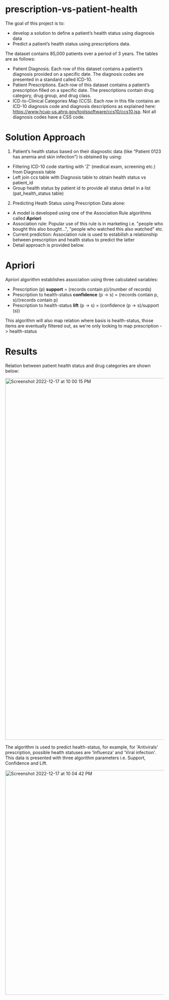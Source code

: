 # prescription-vs-patient-health

The goal of this project is to:
* develop a solution to define a patient’s health status using diagnosis data
* Predict a patient’s health status using prescriptions data.

The dataset contains 85,000 patients over a period of 3 years. The tables are as follows:
* Patient Diagnosis. Each row of this dataset contains a patient’s diagnosis provided on a specific date. The diagnosis codes are presented in a standard called ICD-10.  
* Patient Prescriptions. Each row of this dataset contains a patient’s prescription filled on a specific date. The prescriptions contain drug category, drug group, and drug class.
* ICD-to-Clinical Categories Map (CCS). Each row in this file contains an ICD-10 diagnosis code and diagnosis descriptions as explained here: https://www.hcup-us.ahrq.gov/toolssoftware/ccs10/ccs10.jsp. Not all diagnosis codes have a CSS code.

# Solution Approach
1. Patient’s health status based on their diagnostic data (like “Patient 0123 has anemia and skin infection”) is obtained by using:
  * Filtering ICD-10 code starting with 'Z' (medical exam, screening etc.) from Diagnosis table
  * Left join ccs table with Diagnosis table to obtain health status vs patient_id 
  * Group health status by patient id to provide all status detail in a list (pat_health_status table)

2. Predicting Heath Status using Prescription Data alone:
  * A model is developed using one of the Association Rule algorithms called **Apriori**
  * Association rule: Popular use of this rule is in marketing i.e. "people who bought this also bought...", "people who watched this also watched" etc.
  * Current prediction: Association rule is used to estabilish a relationship between prescription and health status to predict the latter
  * Detail approach is provided below.
  
# Apriori
Apriori algorithm establishes association using three calculated variables:
* Prescription (p) **support** = (records contain p)/(number of records)
* Prescription to health-status **confidence** (p -> s) = (records contain p, s)/(records contain p)
* Prescription to health-status **lift** (p -> s) = (confidence (p -> s)/support (s))

This algorithm will also map relation where basis is health-status, those items are eventually filtered out, as we're only looking to map prescription -> health-status

# Results
Relation between patient health status and drug categories are shown below:

<img width="1147" alt="Screenshot 2022-12-17 at 10 00 15 PM" src="https://user-images.githubusercontent.com/37245809/208279218-25103e16-8836-4a41-87fd-802a52f1ec87.png">

The algorithm is used to predict health-status, for example, for 'Antivirals' prescription, possible health statuses are 'Influenza' and 'Viral infection'. This data is presented with three algorithm parameters i.e. Support, Confidence and Lift.

<img width="712" alt="Screenshot 2022-12-17 at 10 04 42 PM" src="https://user-images.githubusercontent.com/37245809/208279297-2a90ee4e-5c9d-4180-bcb9-bd6bd4562dd4.png">



